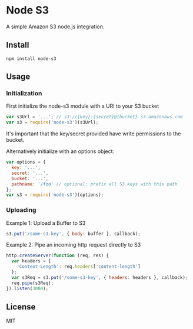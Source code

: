 # Node S3

A simple Amazon S3 node.js integration.

## Install

```
npm install node-s3
```

## Usage

### Initialization

First initialize the node-s3 module with a URI to your S3 bucket

```javascript
var s3Url = '...'; // s3://{key}:{secret}@{bucket}.s3.amazonaws.com
var s3 = require('node-s3')(s3Url);
```

It's important that the key/secret provided have write permissions to
the bucket.

Alternatively initialize with an options object:

```javascript
var options = {
  key: '...',
  secret: '...',
  bucket: '...',
  pathname: '/foo' // optional: prefix all S3 keys with this path
};
var s3 = require('node-s3')(options);
```

### Uploading

Example 1: Upload a Buffer to S3

```javascript
s3.put('/some-s3-key', { body: buffer }, callback);
```

Example 2: Pipe an incoming http request directly to S3

```javascript
http.createServer(function (req, res) {
  var headers = {
    'Content-Length': req.headers['content-length']
  };
  var s3Req = s3.put('/some-s3-key', { headers: headers }, callback);
  req.pipe(s3Req);
}).listen(3000);
```

## License

MIT
